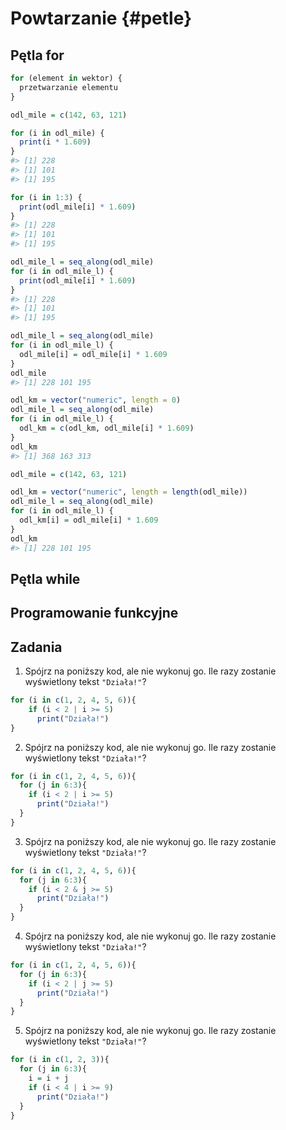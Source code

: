 
# Powtarzanie {#petle}

<!-- intro -->

## Pętla for

<!-- https://rpubs.com/daspringate/vectorisation -->


```r
for (element in wektor) {
  przetwarzanie elementu
}
```

<!-- mila lądowa = 1,609 km -->


```r
odl_mile = c(142, 63, 121)
```


```r
for (i in odl_mile) {
  print(i * 1.609)
}
#> [1] 228
#> [1] 101
#> [1] 195
```

<!-- i block -->


```r
for (i in 1:3) {
  print(odl_mile[i] * 1.609)
}
#> [1] 228
#> [1] 101
#> [1] 195
```



```r
odl_mile_l = seq_along(odl_mile)
for (i in odl_mile_l) {
  print(odl_mile[i] * 1.609)
}
#> [1] 228
#> [1] 101
#> [1] 195
```


```r
odl_mile_l = seq_along(odl_mile)
for (i in odl_mile_l) {
  odl_mile[i] = odl_mile[i] * 1.609
}
odl_mile
#> [1] 228 101 195
```


```r
odl_km = vector("numeric", length = 0)
odl_mile_l = seq_along(odl_mile)
for (i in odl_mile_l) {
  odl_km = c(odl_km, odl_mile[i] * 1.609)
}
odl_km
#> [1] 368 163 313
```


```r
odl_mile = c(142, 63, 121)
```


```r
odl_km = vector("numeric", length = length(odl_mile))
odl_mile_l = seq_along(odl_mile)
for (i in odl_mile_l) {
  odl_km[i] = odl_mile[i] * 1.609
}
odl_km
#> [1] 228 101 195
```

## Pętla while

<!-- https://rstudio-education.github.io/hopr/loops.html#while-loops -->

<!-- `next`, `break` -
https://adv-r.hadley.nz/control-flow.html#loops -->
<!-- `while`, `repeat` -->
<!--     pętla for stosowana w sytuacji, gdy ilość wykonań kodu jest znana przed rozpoczęciem działania pętli -->
<!--     pętla while stosowana gdy ilość wykonań nie jest znana przed zakończeniem działania pętli -->

## Programowanie funkcyjne

<!-- wektoryzacja-->
<!-- http://www.noamross.net/blog/2014/4/16/vectorization-in-r--why.html -->
<!-- http://alyssafrazee.com/2014/01/29/vectorization.html -->
<!-- *apply -->

## Zadania

<!-- peer instruction - https://journals.plos.org/ploscompbiol/article/file?id=10.1371/journal.pcbi.1006023&type=printable -->

1) Spójrz na poniższy kod, ale nie wykonuj go.
Ile razy zostanie wyświetlony tekst `"Działa!"`?


```r
for (i in c(1, 2, 4, 5, 6)){
    if (i < 2 | i >= 5)
      print("Działa!")
}
```

2) Spójrz na poniższy kod, ale nie wykonuj go.
Ile razy zostanie wyświetlony tekst `"Działa!"`?


```r
for (i in c(1, 2, 4, 5, 6)){
  for (j in 6:3){
    if (i < 2 | i >= 5)
      print("Działa!")
  }
}
```

3) Spójrz na poniższy kod, ale nie wykonuj go.
Ile razy zostanie wyświetlony tekst `"Działa!"`?


```r
for (i in c(1, 2, 4, 5, 6)){
  for (j in 6:3){
    if (i < 2 & j >= 5)
      print("Działa!")
  }
}
```

4) Spójrz na poniższy kod, ale nie wykonuj go.
Ile razy zostanie wyświetlony tekst `"Działa!"`?


```r
for (i in c(1, 2, 4, 5, 6)){
  for (j in 6:3){
    if (i < 2 | j >= 5)
      print("Działa!")
  }
}
```

5) Spójrz na poniższy kod, ale nie wykonuj go.
Ile razy zostanie wyświetlony tekst `"Działa!"`?


```r
for (i in c(1, 2, 3)){
  for (j in 6:3){
    i = i + j
    if (i < 4 | i >= 9)
      print("Działa!")
  }
}
```
